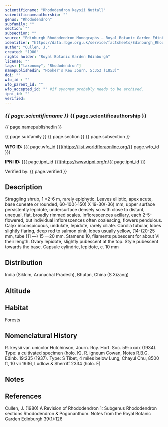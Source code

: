 ```yaml
---
scientificname: "Rhododendron keysii Nuttall"
scientificnameauthorship: ""
genus: "Rhododendron"
subfamily: ""
section: ""
subsection: ""
source: "Edinburgh Rhododendron Monographs – Royal Botanic Garden Edinburgh"
identifier: "https://data.rbge.org.uk/service/factsheets/Edinburgh_Rhododendron_Monographs.xhtml"
author: "Cullen, J."
created: "1980"
rights holder: "Royal Botanic Garden Edinburgh"
license: ""
tags: ["taxonomy", "Rhododendron"]
namepublishedin: "Hooker's Kew Journ. 5:353 (1853)"
doi: ""
wfo_id : ""
wfo_parent_id: ""
wfo_accepted_id: "" #if synonym probably needs to be archived.                      
ipni_id: ""
verified:
---
```

### _{{ page.scientificname }}_ {{ page.scientificauthorship }}
 {{ page.namepublishedin }}

{{ page.subfamily }} {{ page.section }} {{ page.subsection }}

**WFO ID:** [{{ page.wfo_id }}](https://list.worldfloraonline.org/{{ page.wfo_id }})

**IPNI ID:** [{{ page.ipni_id }}](https://www.ipni.org/n/{{ page.ipni_id }})

Verified by: {{ page.verified }}



## Description
Straggling shrub, 1 *2-6 m, rarely epiphytic. Leaves elliptic, apex acute, base cuneate or rounded, 60-100(-150) X 19-30(-36) mm, upper surface persistently lepidote, undersurface densely so with close to distant, unequal, flat, broadly rimmed scales. Inflorescences axillary, each 2-5-flowered, but individual inflorescences often coalescing; flowers pendulous. Calyx inconspicuous, undulate, lepidote, rarely ciliate. Corolla tubular, lobes slightly flaring, deep red to salmon pink, lobes usually yellow, (14-)20-25 mm, tube (11 —) 15 —20 mm. Stamens 10, filaments pubescent for about Vi their length. Ovary lepidote, slightly pubescent at the top. Style pubescent towards the base. Capsule cylindric, lepidote, c. 10 mm

## Distribution
India (Sikkim, Arunachal Pradesh), Bhutan, China (S Xizang)

## Altitude


## Habitat
Forests

## Nomenclatural History
R. keysii var. unicolor Hutchinson, Journ. Roy. Hort. Soc. 59: xxxix (1934). Type: a cultivated specimen (holo. K). R. igneum Cowan, Notes R.B.G. Edinb. 19:235 (1937). Type: S Tibet, 4 miles below Lung, Chayul Chu, 8500 ft, 10 vii 1936, Ludlow & Sherriff 2334 (holo. E)
                       
## Notes


## References

Cullen, J. (1980) A Revision of Rhododendron 1: Subgenus Rhododendron sections Rhododendron & Pogonanthum. Notes from the Royal Botanic Garden Edinburgh 39(1):126
